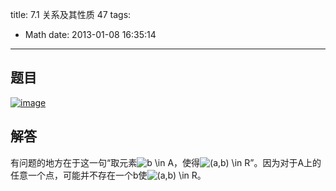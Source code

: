 title: 7.1 关系及其性质 47
tags:
  - Math
date: 2013-01-08 16:35:14
---

## 题目

[![image](http://freewind.me/wp-content/uploads/2013/01/image_thumb157.png "image")](http://freewind.me/wp-content/uploads/2013/01/image155.png)

## 解答

有问题的地方在于这一句“取元素![b \in A](http://chart.apis.google.com/chart?cht=tx&amp;chs=1x0&amp;chf=bg,s,FFFFFF00&amp;chco=000000&amp;chl=b%20%5Cin%20A)，使得![(a,b) \in R](http://chart.apis.google.com/chart?cht=tx&amp;chs=1x0&amp;chf=bg,s,FFFFFF00&amp;chco=000000&amp;chl=%28a%2Cb%29%20%5Cin%20R)”。因为对于A上的任意一个点，可能并不存在一个b使![(a,b) \in R](http://chart.apis.google.com/chart?cht=tx&amp;chs=1x0&amp;chf=bg,s,FFFFFF00&amp;chco=000000&amp;chl=%28a%2Cb%29%20%5Cin%20R)。